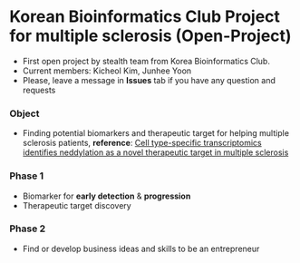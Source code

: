 # Korean Bioinformatics Club Project for multiple sclerosis (Open-Project)

* First open project by stealth team from Korea Bioinformatics Club.
* Current members: Kicheol Kim, Junhee Yoon
* Please, leave a message in **Issues** tab if you have any question and requests

### Object
* Finding potential biomarkers and therapeutic target for helping multiple sclerosis patients, **reference**: [Cell type-specific transcriptomics identifies neddylation as a novel therapeutic target in multiple sclerosis](https://pubmed.ncbi.nlm.nih.gov/33374005/)

### Phase 1
* Biomarker for **early detection** & **progression**
* Therapeutic target discovery

### Phase 2
* Find or develop business ideas and skills to be an entrepreneur


